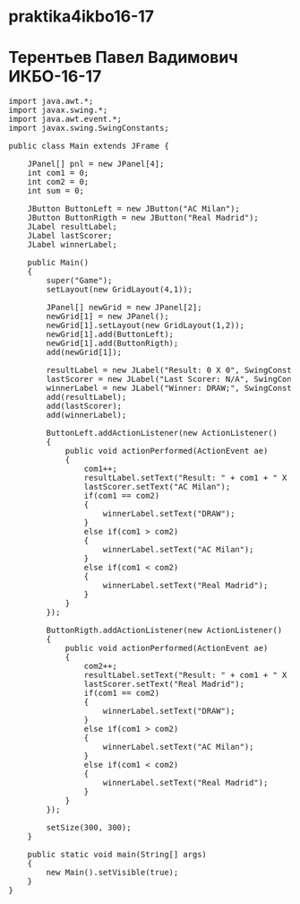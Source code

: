 # praktika4ikbo16-17
# Терентьев Павел Вадимович ИКБО-16-17

<pre>
import java.awt.*;
import javax.swing.*;
import java.awt.event.*;
import javax.swing.SwingConstants;

public class Main extends JFrame {

    JPanel[] pnl = new JPanel[4];
    int com1 = 0;
    int com2 = 0;
    int sum = 0;
    
    JButton ButtonLeft = new JButton("AC Milan");
    JButton ButtonRigth = new JButton("Real Madrid");
    JLabel resultLabel;
    JLabel lastScorer;
    JLabel winnerLabel;

    public Main()
    {
        super("Game");
        setLayout(new GridLayout(4,1));

        JPanel[] newGrid = new JPanel[2];
        newGrid[1] = new JPanel();
        newGrid[1].setLayout(new GridLayout(1,2));
        newGrid[1].add(ButtonLeft);
        newGrid[1].add(ButtonRigth);
        add(newGrid[1]);

        resultLabel = new JLabel("Result: 0 X 0", SwingConstants.CENTER);
        lastScorer = new JLabel("Last Scorer: N/A", SwingConstants.CENTER);
        winnerLabel = new JLabel("Winner: DRAW;", SwingConstants.CENTER);
        add(resultLabel);
        add(lastScorer);
        add(winnerLabel);

        ButtonLeft.addActionListener(new ActionListener()
        {
            public void actionPerformed(ActionEvent ae)
            {
                com1++;
                resultLabel.setText("Result: " + com1 + " X " + com2);
                lastScorer.setText("AC Milan");
                if(com1 == com2)
                {
                    winnerLabel.setText("DRAW");
                }
                else if(com1 > com2)
                {
                    winnerLabel.setText("AC Milan");
                }
                else if(com1 < com2)
                {
                    winnerLabel.setText("Real Madrid");
                }
            }
        });

        ButtonRigth.addActionListener(new ActionListener()
        {
            public void actionPerformed(ActionEvent ae)
            {
                com2++;
                resultLabel.setText("Result: " + com1 + " X " + com2);
                lastScorer.setText("Real Madrid");
                if(com1 == com2)
                {
                    winnerLabel.setText("DRAW");
                }
                else if(com1 > com2)
                {
                    winnerLabel.setText("AC Milan");
                }
                else if(com1 < com2)
                {
                    winnerLabel.setText("Real Madrid");
                }
            }
        });

        setSize(300, 300);
    }

    public static void main(String[] args)
    {
        new Main().setVisible(true);
    }
}


</pre>
